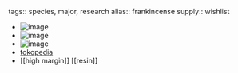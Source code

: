tags:: species, major, research
alias:: frankincense
supply:: wishlist

- ![image](https://peach-geographical-bat-397.mypinata.cloud/ipfs/QmfDLN29fmzu5B3XKha3mJX2ec391QPe32i6vfo17YxuF9)
- ![image](https://peach-geographical-bat-397.mypinata.cloud/ipfs/QmV5kKdjXNqEyVScADeVgu2RmHBhcdPkMfniZ6FFwsfr2M)
- ![image](https://peach-geographical-bat-397.mypinata.cloud/ipfs/QmaNg87NdWgqWJFM2fNXPJMa3Pm2LbPWo8xBdRr5d8hbMb)
- [tokopedia](https://www.tokopedia.com/magnificaplants/boswellia-sacra-rooted-cutting-pachycaul-sukulen-koleksi?extParam=ivf%3Dfalse%26src%3Dsearch)
- [[high margin]] [[resin]]